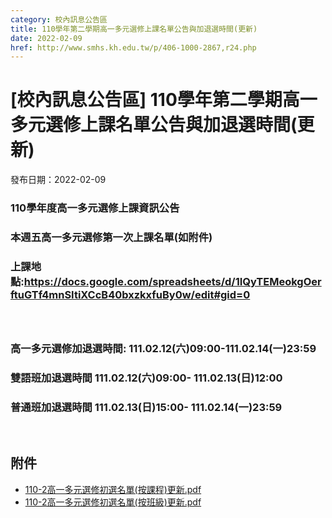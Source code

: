 ```yaml
---
category: 校內訊息公告區
title: 110學年第二學期高一多元選修上課名單公告與加退選時間(更新)
date: 2022-02-09
href: http://www.smhs.kh.edu.tw/p/406-1000-2867,r24.php
---
```


# [校內訊息公告區] 110學年第二學期高一多元選修上課名單公告與加退選時間(更新)

發布日期：2022-02-09

<div><div></div><div><h3>110學年度高一多元選修上課資訊公告</h3><h3>本週五高一多元選修第一次上課名單(如附件)</h3><h3>上課地點:<a href=https://docs.google.com/spreadsheets/d/1IQyTEMeokgOerftuGTf4mnSItiXCcB40bxzkxfuBy0w/edit#gid=0 target=_blank>https://docs.google.com/spreadsheets/d/1IQyTEMeokgOerftuGTf4mnSItiXCcB40bxzkxfuBy0w/edit#gid=0</a><br> <br>  </h3><h3>高一多元選修加退選時間: 111.02.12(六)09:00-111.02.14(一)23:59</h3><h3>雙語班加退選時間 111.02.12(六)09:00- 111.02.13(日)12:00</h3><h3>普通班加退選時間 111.02.13(日)15:00- 111.02.14(一)23:59</h3><p> </div></div>

## 附件

- [110-2高一多元選修初選名單(按課程)更新.pdf](https://www.smhs.kh.edu.tw/var/file/0/1000/attach/54/pta_2565_8979067_60347.pdf)
- [110-2高一多元選修初選名單(按班級)更新.pdf](https://www.smhs.kh.edu.tw/var/file/0/1000/attach/54/pta_2566_1594530_61193.pdf)
